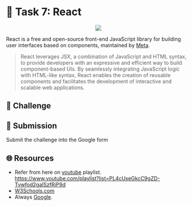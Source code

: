 
# **:star2: Task 7: React**

<p align="center">
    <img  src="https://i.giphy.com/media/SSM6HdOicCahnOZ5hM/giphy.webp">
</p>

React is a free and open-source front-end JavaScript library for building user interfaces based on components, maintained by [Meta](https://about.meta.com/).

 > React leverages JSX, a combination of JavaScript and HTML syntax, to provide developers with an expressive and efficient way to build component-based UIs. By seamlessly integrating JavaScript logic with HTML-like syntax, React enables the creation of reusable components and facilitates the development of interactive and scalable web applications.

## **:pushpin: Challenge**  


## **📂 Submission**
Submit the challenge into the Google form 


## **🌐 Resources**
 - Refer from here on [youtube] playlist.<br/>
  https://www.youtube.com/playlist?list=PL4cUxeGkcC9gZD-Tvwfod2gaISzfRiP9d
 - [W3Schools.com]
 - Always [Google].


<!-- links -->

[youtube]:https://www.youtube.com/playlist?list=PL4cUxeGkcC9gZD-Tvwfod2gaISzfRiP9d
[W3Schools.com]:https://www.w3schools.com/REACT/DEFAULT.ASP
[Google]:https://www.google.com/

